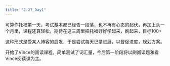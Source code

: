 ```yaml
---
title: "2.27_Day1"
---
```

可算作托福第一天，考试基本都已经告一段落，也不再有心态的起伏，再加上头一个月里，课程还算轻松，期待在这三周里把托福好好学起来，刷起来，目标100+

这种形式是受某人博客的启发，于是尝试每天记录进展，以督促进度，规划方案。



开始了Vince的阅读课程，简单测试了词汇量，今后第一阶段将以刷阅读题和看Vince阅读课为主。
